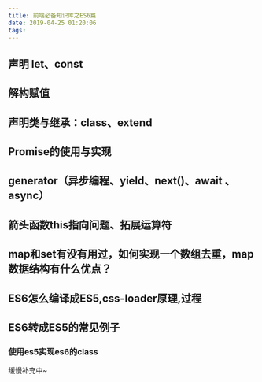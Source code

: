 ```yaml
---
title: 前端必备知识库之ES6篇
date: 2019-04-25 01:20:06
tags:
---
```


## 声明 let、const
## 解构赋值
## 声明类与继承：class、extend
## Promise的使用与实现
## generator（异步编程、yield、next()、await 、async）
## 箭头函数this指向问题、拓展运算符
## map和set有没有用过，如何实现一个数组去重，map数据结构有什么优点？
## ES6怎么编译成ES5,css-loader原理,过程
## ES6转成ES5的常见例子
### 使用es5实现es6的class

缓慢补充中~
